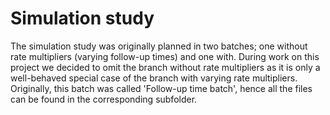 # Simulation study

The simulation study was originally planned in two batches; one without rate multipliers (varying follow-up times) and one with.
During work on this project we decided to omit the branch without rate multipliers as it is only a well-behaved special case of the branch with varying rate multipliers.
Originally, this batch was called 'Follow-up time batch', hence all the files can be found in the corresponding subfolder.
